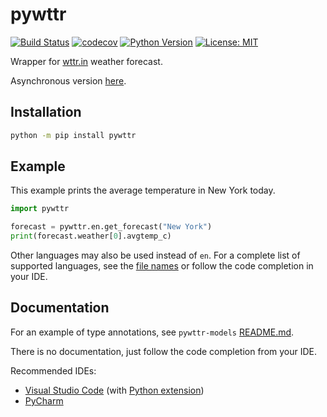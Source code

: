 # pywttr

[![Build Status](https://github.com/monosans/pywttr/workflows/test/badge.svg?branch=main&event=push)](https://github.com/monosans/pywttr/actions?query=workflow%3Atest)
[![codecov](https://codecov.io/gh/monosans/pywttr/branch/main/graph/badge.svg)](https://codecov.io/gh/monosans/pywttr)
[![Python Version](https://img.shields.io/pypi/pyversions/pywttr.svg)](https://pypi.org/project/pywttr/)
[![License: MIT](https://img.shields.io/badge/License-MIT-yellow.svg)](https://github.com/monosans/pywttr/blob/main/LICENSE)

Wrapper for [wttr.in](https://wttr.in) weather forecast.

Asynchronous version [here](https://github.com/monosans/aiopywttr).

## Installation

```bash
python -m pip install pywttr
```

## Example

This example prints the average temperature in New York today.

```python
import pywttr

forecast = pywttr.en.get_forecast("New York")
print(forecast.weather[0].avgtemp_c)
```

Other languages may also be used instead of `en`. For a complete list of supported languages, see the [file names](https://github.com/monosans/pywttr/tree/main/pywttr) or follow the code completion in your IDE.

## Documentation

For an example of type annotations, see `pywttr-models` [README.md](https://github.com/monosans/pywttr-models#usage-for-type-annotation).

There is no documentation, just follow the code completion from your IDE.

Recommended IDEs:

- [Visual Studio Code](https://code.visualstudio.com) (with [Python extension](https://marketplace.visualstudio.com/items?itemName=ms-python.python))
- [PyCharm](https://jetbrains.com/pycharm)
